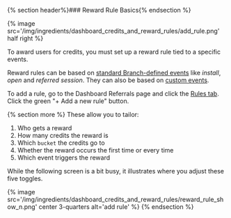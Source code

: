 
{% section header%}### Reward Rule Basics{% endsection %}

{% image src='/img/ingredients/dashboard_credits_and_reward_rules/add_rule.png' half right %}

To award users for credits, you must set up a reward rule tied to a specific events.

Reward rules can be based on [standard Branch-defined events](/recipes/dashboard_pro_tips/{{page.platform}}/#standard-events) like _install_, _open_ and _referred session_. They can also be based on [custom events](/recipes/advanced_referral_incentives/{{page.platform}}/#custom-events).

To add a rule, go to the Dashboard Referrals page and click the [Rules tab](https://dashboard.branch.io/#/referrals/rules). Click the green "+ Add a new rule" button.


{% section more %}
These allow you to tailor:

1. Who gets a reward
1. How many credits the reward is
1. Which `bucket` the credits go to
1. Whether the reward occurs the first time or every time
1. Which event triggers the reward

<div class="full-width">While the following screen is a bit busy, it illustrates where you adjust these five toggles.</div>

{% image src='/img/ingredients/dashboard_credits_and_reward_rules/reward_rule_show_n.png' center 3-quarters alt='add rule' %}
{% endsection %}

